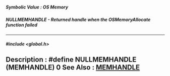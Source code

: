 ##### Symbolic Value : OS Memory
##### NULLMEMHANDLE - Returned handle when the OSMemoryAllocate function failed
---
##### #include <global.h>
**Description :**
#define NULLMEMHANDLE (MEMHANDLE) 0
**See Also :**
[MEMHANDLE](D:/md_files/MEMHANDLE.md)
---
